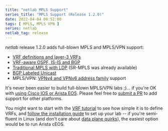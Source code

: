 ```yaml
---
title: "netlab MPLS Support"
series_title: "MPLS Support (Release 1.2.0)"
date: 2022-04-04 06:52:00
tags: [ MPLS, MPLS VPN ]
series: netlab
netlab_tag: release
---
```

*netlab* release 1.2.0 adds full-blown MPLS and MPLS/VPN support:

-  [VRF definitions and layer-3 VRFs](https://netsim-tools.readthedocs.io/en/latest/module/vrf.html)
-  [VRF-aware OSPF, IS-IS and BGP](https://netsim-tools.readthedocs.io/en/latest/module/vrf.html#interaction-with-routing-protocols)
-  [Traditional MPLS with LDP](https://netsim-tools.readthedocs.io/en/latest/module/mpls.html#label-distribution-protocol-ldp) (SR-MPLS was already available)
-  [BGP Labeled Unicast](https://netsim-tools.readthedocs.io/en/latest/module/mpls.html#bgp-labeled-unicast-bgp-lu)
-  MPLS/VPN: [VPNv4 and VPNv6 address family](https://netsim-tools.readthedocs.io/en/latest/module/mpls.html#mpls-l3vpn-supported-platforms) support

It's never been easier to build full-blown MPLS/VPN labs ;)... if you're OK with [using Cisco IOS or Arista EOS](https://netsim-tools.readthedocs.io/en/latest/module/mpls.html#platform-support). Please feel free to [submit a PR](https://netsim-tools.readthedocs.io/en/latest/dev/guidelines.html) to add support for other platforms.

You might want to start with the [VRF tutorial](https://netsim-tools.readthedocs.io/en/latest/example/vrf-tutorial.html) to see how simple it is to define VRFs, and [follow the installation guide](https://netsim-tools.readthedocs.io/en/latest/install.html) to set up your lab -- if you're semi-fluent in Linux (and don't care about [data plane quirks](https://blog.ipspace.net/2022/03/dataplane-quirks-virtual-devices.html)), the easiest option would be to run Arista cEOS.